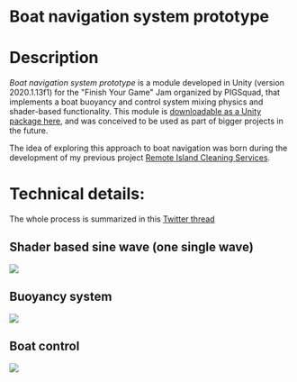 # Boat navigation system prototype

# Description

*Boat navigation system prototype* is a module developed in Unity (version 2020.1.13f1) for the "Finish Your Game" Jam organized by PIGSquad, that implements a boat buoyancy and control system mixing physics and shader-based functionality. This module is [downloadable as a Unity package here](https://github.com/danigfedev/FinishYourGameJam/releases/tag/v1.0), and was conceived to be used as part of bigger projects in the future.

The idea of exploring this approach to boat navigation was born during the development of my previous project [Remote Island Cleaning Services](https://github.com/danigfedev/CleanSailingGame).

# Technical details:

The whole process is summarized in this [Twitter thread](https://twitter.com/espidi_fen/status/1330499235712790528?s=20)

## Shader based sine wave (one single wave)

<img src="https://user-images.githubusercontent.com/37219448/127773928-323d6a4d-d22f-4774-94f3-947533847a4c.jpg"/>

## Buoyancy system

<img src="https://user-images.githubusercontent.com/37219448/127774387-2631f3cc-7da1-4d4e-b69e-302e8f2a7e17.gif"/>

## Boat control

<img src="https://user-images.githubusercontent.com/37219448/127774407-79e69e65-b2f4-495e-8ee4-c1e97a8cd91d.gif"/>


